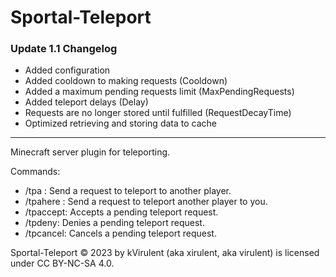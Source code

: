 # Sportal-Teleport

### Update 1.1 Changelog
- Added configuration
- Added cooldown to making requests (Cooldown)
- Added a maximum pending requests limit (MaxPendingRequests)
- Added teleport delays (Delay)
- Requests are no longer stored until fulfilled (RequestDecayTime)
- Optimized retrieving and storing data to cache

---------------------------------------------------------------------------------------------

Minecraft server plugin for teleporting.

Commands:
- /tpa <player>: Send a request to teleport to another player.
- /tpahere <player>: Send a request to teleport another player to you.
- /tpaccept: Accepts a pending teleport request.
- /tpdeny: Denies a pending teleport request.
- /tpcancel: Cancels a pending teleport request.


Sportal-Teleport © 2023 by kVirulent (aka xirulent, aka virulent) is licensed under CC BY-NC-SA 4.0.
